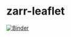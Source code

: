 # zarr-leaflet

[![Binder](https://mybinder.org/badge_logo.svg)](https://mybinder.org/v2/gh/christophenoel/zarr-leaflet/HEAD)
